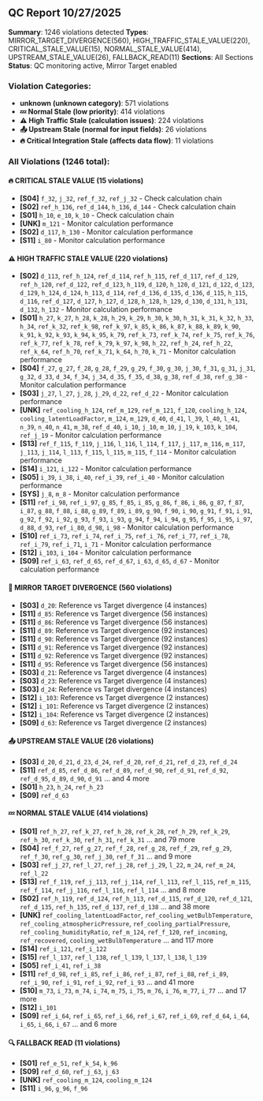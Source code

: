 ## QC Report 10/27/2025

**Summary**: 1246 violations detected
**Types**: MIRROR_TARGET_DIVERGENCE(560), HIGH_TRAFFIC_STALE_VALUE(220), CRITICAL_STALE_VALUE(15), NORMAL_STALE_VALUE(414), UPSTREAM_STALE_VALUE(26), FALLBACK_READ(11)
**Sections**: All Sections
**Status**: QC monitoring active, Mirror Target enabled

### Violation Categories:
- **unknown (unknown category)**: 571 violations
- **💤 Normal Stale (low priority)**: 414 violations
- **⚠️ High Traffic Stale (calculation issues)**: 224 violations
- **📤 Upstream Stale (normal for input fields)**: 26 violations
- **🔥 Critical Integration Stale (affects data flow)**: 11 violations

### All Violations (1246 total):

#### 🔥 **CRITICAL STALE VALUE** (15 violations)
- **[S04]** `f_32`, `j_32`, `ref_f_32`, `ref_j_32` - Check calculation chain
- **[S02]** `ref_h_136`, `ref_d_144`, `h_136`, `d_144` - Check calculation chain
- **[S01]** `h_10`, `e_10`, `k_10` - Check calculation chain
- **[UNK]** `m_121` - Monitor calculation performance
- **[S02]** `d_117`, `h_130` - Monitor calculation performance
- **[S11]** `i_80` - Monitor calculation performance

#### ⚠️ **HIGH TRAFFIC STALE VALUE** (220 violations)
- **[S02]** `d_113`, `ref_h_124`, `ref_d_114`, `ref_h_115`, `ref_d_117`, `ref_d_129`, `ref_h_120`, `ref_d_122`, `ref_d_123`, `h_119`, `d_120`, `h_120`, `d_121`, `d_122`, `d_123`, `d_129`, `h_124`, `d_124`, `h_113`, `d_114`, `ref_d_136`, `d_135`, `d_136`, `d_115`, `h_115`, `d_116`, `ref_d_127`, `d_127`, `h_127`, `d_128`, `h_128`, `h_129`, `d_130`, `d_131`, `h_131`, `d_132`, `h_132` - Monitor calculation performance
- **[S01]** `h_27`, `k_27`, `h_28`, `k_28`, `h_29`, `k_29`, `h_30`, `k_30`, `h_31`, `k_31`, `k_32`, `h_33`, `h_34`, `ref_k_32`, `ref_k_98`, `ref_k_97`, `k_85`, `k_86`, `k_87`, `k_88`, `k_89`, `k_90`, `k_91`, `k_92`, `k_93`, `k_94`, `k_95`, `k_79`, `ref_k_73`, `ref_k_74`, `ref_k_75`, `ref_k_76`, `ref_k_77`, `ref_k_78`, `ref_k_79`, `k_97`, `k_98`, `h_22`, `ref_h_24`, `ref_h_22`, `ref_k_64`, `ref_h_70`, `ref_k_71`, `k_64`, `h_70`, `k_71` - Monitor calculation performance
- **[S04]** `f_27`, `g_27`, `f_28`, `g_28`, `f_29`, `g_29`, `f_30`, `g_30`, `j_30`, `f_31`, `g_31`, `j_31`, `g_32`, `d_33`, `d_34`, `f_34`, `j_34`, `d_35`, `f_35`, `d_38`, `g_38`, `ref_d_38`, `ref_g_38` - Monitor calculation performance
- **[S03]** `j_27`, `l_27`, `j_28`, `j_29`, `d_22`, `ref_d_22` - Monitor calculation performance
- **[UNK]** `ref_cooling_h_124`, `ref_m_129`, `ref_m_121`, `f_120`, `cooling_h_124`, `cooling_latentLoadFactor`, `m_124`, `m_129`, `d_40`, `d_41`, `l_39`, `l_40`, `l_41`, `n_39`, `n_40`, `n_41`, `m_38`, `ref_d_40`, `i_10`, `j_10`, `m_10`, `j_19`, `k_103`, `k_104`, `ref_j_19` - Monitor calculation performance
- **[S13]** `ref_f_115`, `f_119`, `j_116`, `l_116`, `l_114`, `f_117`, `j_117`, `m_116`, `m_117`, `j_113`, `j_114`, `l_113`, `f_115`, `l_115`, `m_115`, `f_114` - Monitor calculation performance
- **[S14]** `i_121`, `i_122` - Monitor calculation performance
- **[S05]** `i_39`, `i_38`, `i_40`, `ref_i_39`, `ref_i_40` - Monitor calculation performance
- **[SYS]** `j_8`, `m_8` - Monitor calculation performance
- **[S11]** `ref_i_98`, `ref_i_97`, `g_85`, `f_85`, `i_85`, `g_86`, `f_86`, `i_86`, `g_87`, `f_87`, `i_87`, `g_88`, `f_88`, `i_88`, `g_89`, `f_89`, `i_89`, `g_90`, `f_90`, `i_90`, `g_91`, `f_91`, `i_91`, `g_92`, `f_92`, `i_92`, `g_93`, `f_93`, `i_93`, `g_94`, `f_94`, `i_94`, `g_95`, `f_95`, `i_95`, `i_97`, `d_88`, `d_93`, `ref_i_80`, `d_98`, `i_98` - Monitor calculation performance
- **[S10]** `ref_i_73`, `ref_i_74`, `ref_i_75`, `ref_i_76`, `ref_i_77`, `ref_i_78`, `ref_i_79`, `ref_i_71`, `i_71` - Monitor calculation performance
- **[S12]** `i_103`, `i_104` - Monitor calculation performance
- **[S09]** `ref_i_63`, `ref_d_65`, `ref_d_67`, `i_63`, `d_65`, `d_67` - Monitor calculation performance

#### 🎯 **MIRROR TARGET DIVERGENCE** (560 violations)
- **[S03]** `d_20`: Reference vs Target divergence (4 instances)
- **[S11]** `d_85`: Reference vs Target divergence (56 instances)
- **[S11]** `d_86`: Reference vs Target divergence (56 instances)
- **[S11]** `d_89`: Reference vs Target divergence (92 instances)
- **[S11]** `d_90`: Reference vs Target divergence (92 instances)
- **[S11]** `d_91`: Reference vs Target divergence (92 instances)
- **[S11]** `d_92`: Reference vs Target divergence (92 instances)
- **[S11]** `d_95`: Reference vs Target divergence (56 instances)
- **[S03]** `d_21`: Reference vs Target divergence (4 instances)
- **[S03]** `d_23`: Reference vs Target divergence (4 instances)
- **[S03]** `d_24`: Reference vs Target divergence (4 instances)
- **[S12]** `i_103`: Reference vs Target divergence (2 instances)
- **[S12]** `i_101`: Reference vs Target divergence (2 instances)
- **[S12]** `i_104`: Reference vs Target divergence (2 instances)
- **[S09]** `d_63`: Reference vs Target divergence (2 instances)

#### 📤 **UPSTREAM STALE VALUE** (26 violations)
- **[S03]** `d_20`, `d_21`, `d_23`, `d_24`, `ref_d_20`, `ref_d_21`, `ref_d_23`, `ref_d_24`
- **[S11]** `ref_d_85`, `ref_d_86`, `ref_d_89`, `ref_d_90`, `ref_d_91`, `ref_d_92`, `ref_d_95`, `d_89`, `d_90`, `d_91` ... and 4 more
- **[S01]** `h_23`, `h_24`, `ref_h_23`
- **[S09]** `ref_d_63`

#### 💤 **NORMAL STALE VALUE** (414 violations)
- **[S01]** `ref_h_27`, `ref_k_27`, `ref_h_28`, `ref_k_28`, `ref_h_29`, `ref_k_29`, `ref_h_30`, `ref_k_30`, `ref_h_31`, `ref_k_31` ... and 79 more
- **[S04]** `ref_f_27`, `ref_g_27`, `ref_f_28`, `ref_g_28`, `ref_f_29`, `ref_g_29`, `ref_f_30`, `ref_g_30`, `ref_j_30`, `ref_f_31` ... and 9 more
- **[S03]** `ref_j_27`, `ref_l_27`, `ref_j_28`, `ref_j_29`, `l_22`, `m_24`, `ref_m_24`, `ref_l_22`
- **[S13]** `ref_f_119`, `ref_j_113`, `ref_j_114`, `ref_l_113`, `ref_l_115`, `ref_m_115`, `ref_f_114`, `ref_j_116`, `ref_l_116`, `ref_l_114` ... and 8 more
- **[S02]** `ref_h_119`, `ref_d_124`, `ref_h_113`, `ref_d_115`, `ref_d_120`, `ref_d_121`, `ref_d_135`, `ref_h_135`, `ref_d_137`, `ref_d_138` ... and 38 more
- **[UNK]** `ref_cooling_latentLoadFactor`, `ref_cooling_wetBulbTemperature`, `ref_cooling_atmosphericPressure`, `ref_cooling_partialPressure`, `ref_cooling_humidityRatio`, `ref_m_124`, `ref_f_120`, `ref_incoming`, `ref_recovered`, `cooling_wetBulbTemperature` ... and 117 more
- **[S14]** `ref_i_121`, `ref_i_122`
- **[S15]** `ref_l_137`, `ref_l_138`, `ref_l_139`, `l_137`, `l_138`, `l_139`
- **[S05]** `ref_i_41`, `ref_i_38`
- **[S11]** `ref_d_98`, `ref_i_85`, `ref_i_86`, `ref_i_87`, `ref_i_88`, `ref_i_89`, `ref_i_90`, `ref_i_91`, `ref_i_92`, `ref_i_93` ... and 41 more
- **[S10]** `m_73`, `i_73`, `m_74`, `i_74`, `m_75`, `i_75`, `m_76`, `i_76`, `m_77`, `i_77` ... and 17 more
- **[S12]** `i_101`
- **[S09]** `ref_i_64`, `ref_i_65`, `ref_i_66`, `ref_i_67`, `ref_i_69`, `ref_d_64`, `i_64`, `i_65`, `i_66`, `i_67` ... and 6 more

#### 🔍 **FALLBACK READ** (11 violations)
- **[S01]** `ref_e_51`, `ref_k_54`, `k_96`
- **[S09]** `ref_d_60`, `ref_j_63`, `j_63`
- **[UNK]** `ref_cooling_m_124`, `cooling_m_124`
- **[S11]** `i_96`, `g_96`, `f_96`
